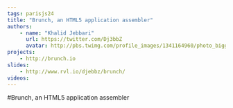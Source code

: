 ```yaml
---
tags: parisjs24
title: "Brunch, an HTML5 application assembler"
authors:
    - name: "Khalid Jebbari"
      url: https://twitter.com/Dj3bbZ
      avatar: http://pbs.twimg.com/profile_images/1341164960/photo_bigger.jpeg
projects:
    - http://brunch.io
slides:
    - http://www.rvl.io/djebbz/brunch/
videos:
---
```

#Brunch, an HTML5 application assembler
